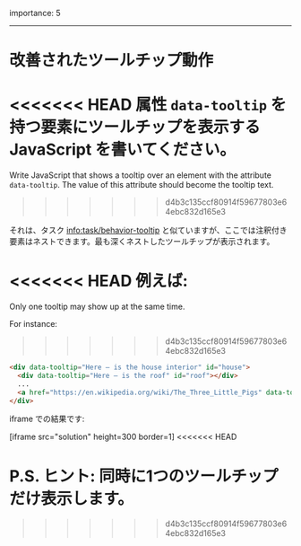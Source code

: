 importance: 5

---

# 改善されたツールチップ動作

<<<<<<< HEAD
属性 `data-tooltip` を持つ要素にツールチップを表示する JavaScript を書いてください。
=======
Write JavaScript that shows a tooltip over an element with the attribute `data-tooltip`. The value of this attribute should become the tooltip text.
>>>>>>> d4b3c135ccf80914f59677803e64ebc832d165e3

それは、タスク <info:task/behavior-tooltip> と似ていますが、ここでは注釈付き要素はネストできます。最も深くネストしたツールチップが表示されます。

<<<<<<< HEAD
例えば:
=======
Only one tooltip may show up at the same time.

For instance:
>>>>>>> d4b3c135ccf80914f59677803e64ebc832d165e3

```html
<div data-tooltip="Here – is the house interior" id="house">
  <div data-tooltip="Here – is the roof" id="roof"></div>
  ...
  <a href="https://en.wikipedia.org/wiki/The_Three_Little_Pigs" data-tooltip="Read on…">Hover over me</a>
</div>
```

iframe での結果です:

[iframe src="solution" height=300 border=1]
<<<<<<< HEAD

P.S. ヒント: 同時に1つのツールチップだけ表示します。
=======
>>>>>>> d4b3c135ccf80914f59677803e64ebc832d165e3
